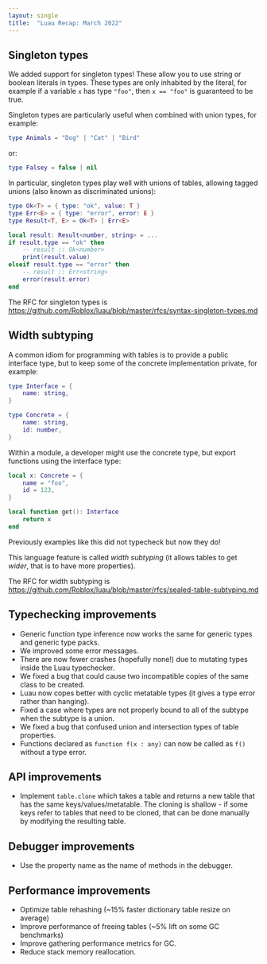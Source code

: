```yaml
---
layout: single
title:  "Luau Recap: March 2022"
---
```


## Singleton types

We added support for singleton types! These allow you to use string or
boolean literals in types. These types are only inhabited by the
literal, for example if a variable `x` has type `"foo"`, then `x ==
"foo"` is guaranteed to be true.

Singleton types are particularly useful when combined with union types,
for example:

```lua
type Animals = "Dog" | "Cat" | "Bird"
```

or:

```lua
type Falsey = false | nil
```

In particular, singleton types play well with unions of tables,
allowing tagged unions (also known as discriminated unions):

```lua
type Ok<T> = { type: "ok", value: T }
type Err<E> = { type: "error", error: E }
type Result<T, E> = Ok<T> | Err<E>

local result: Result<number, string> = ...
if result.type == "ok" then
    -- result :: Ok<number>
    print(result.value)
elseif result.type == "error" then
    -- result :: Err<string>
    error(result.error)
end
```

The RFC for singleton types is https://github.com/Roblox/luau/blob/master/rfcs/syntax-singleton-types.md

## Width subtyping

A common idiom for programming with tables is to provide a public interface type, but to keep some of the concrete implementation private, for example:

```lua
type Interface = {
    name: string,
}

type Concrete = {
    name: string,
    id: number,
}
```

Within a module, a developer might use the concrete type, but export functions using the interface type:

```lua
local x: Concrete = {
    name = "foo",
    id = 123,
}

local function get(): Interface
    return x
end
```

Previously examples like this did not typecheck but now they do!

This language feature is called *width subtyping* (it allows tables to get *wider*, that is to have more properties).

The RFC for width subtyping is https://github.com/Roblox/luau/blob/master/rfcs/sealed-table-subtyping.md

## Typechecking improvements

 * Generic function type inference now works the same for generic types and generic type packs.
 * We improved some error messages.
 * There are now fewer crashes (hopefully none!) due to mutating types inside the Luau typechecker.
 * We fixed a bug that could cause two incompatible copies of the same class to be created.
 * Luau now copes better with cyclic metatable types (it gives a type error rather than hanging).
 * Fixed a case where types are not properly bound to all of the subtype when the subtype is a union.
 * We fixed a bug that confused union and intersection types of table properties.
 * Functions declared as `function f(x : any)` can now be called as `f()` without a type error.

## API improvements

 * Implement `table.clone` which takes a table and returns a new table that has the same keys/values/metatable. The cloning is shallow - if some keys refer to tables that need to be cloned, that can be done manually by modifying the resulting table.

## Debugger improvements

 * Use the property name as the name of methods in the debugger.

## Performance improvements

 * Optimize table rehashing (~15% faster dictionary table resize on average)
 * Improve performance of freeing tables (~5% lift on some GC benchmarks)
 * Improve gathering performance metrics for GC.
 * Reduce stack memory reallocation.

